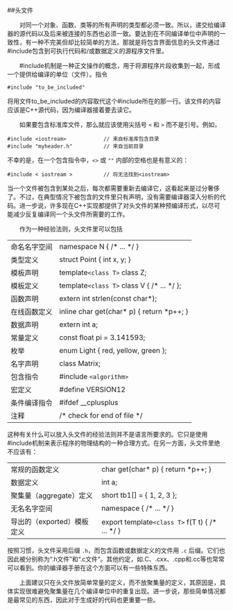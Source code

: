 ##头文件

&emsp;&emsp;对同一个对象、函数、类等的所有声明的类型都必须一致。所以，递交给编译器的源代码以及后来被连接的东西也必须一致。要达到在不同编译单位中声明的一致性，有一种不完美但却比较简单的方法，那就是将包含界面信息的头文件通过#include包含到可执行代码和/或数据定义的源程序文件里。

&emsp;&emsp;#include机制是一种正文操作的概念，用于将源程序片段收集到一起，形成一个提供给编译的单位（文件）。指令

    #include "to_be_included"

将用文件to_be_included的内容取代这个#include所在的那一行。该文件的内容应该是C++源代码，因为编译器接着要去读它。

&emsp;&emsp;如果要包含标准库文件，那么就应该使用尖括号 `<` 和 `>` 而不是引号。例如，

    #include <iostream>            // 来自标准库包含目录
    #include "myheader.h"          // 来自当前目录

不幸的是，在一个包含指令中，`<>` 或 `""` 内部的空格也是有意义的：

    #include < iostream >          // 将无法找到<iostream>

当一个文件被包含到某处之后，每次都需要重新去编译它，这看起来是过分奢侈了。不过，在典型情况下被包含的文件里只有声明，没有需要编译器深入分析的代码。进一步说，许多现在C++实现都提供了对头文件的某种预编译形式，以尽可能减少反复编译同一个头文件所需要的工作。

&emsp;&emsp;作为一种经验法则，头文件里可以包括

|||
|:--|:--|
|命名名字空间|namespace N { /\* ... \*/ }|
|类型定义|struct Point { int x, y; }|
|模板声明|template`<class T>` class Z;|
|模板定义|template`<class T>` class V { /\* ... \*/ };|
|函数声明|extern int strlen(const char*);|
|在线函数定义|inline char get(char\* p) { return \*p++; }|
|数据声明|extern int a;|
|常量定义|const float pi = 3.141593;|
|枚举|enum Light { red, yellow, green };|
|名字声明|class Matrix;|
|包含指令|#include `<algorithm>`|
|宏定义|#define VERSION12|
|条件编译指令|#ifdef __cplusplus|
|注释|/\* check for end of file \*/|

这种有关什么可以放入头文件的经验法则并不是语言所要求的。它只是使用#include机制来表示程序的物理结构的一种合理方式。在另一方面，头文件里绝不应该有：

|||
|:--|:--|
|常规的函数定义|char get(char\* p) { return \*p++; }|
|数据定义|int a;|
|聚集量（aggregate）定义|short tb1[] = { 1, 2, 3 };|
|无名名字空间|namespace { /\* ... \*/ }|
|导出的（exported）模板定义|export template`<class T>` f(T t) { /\* ... \*/ }|

按照习惯，头文件采用后缀 `.h`，而包含函数或数据定义的文件用 `.c` 后缀。它们也因此被分别称为“.h文件”和“.c文件”。其他约定，如.C、.cxx、.cpp和.cc等也常常可以看到。你的编译器手册在这个方面可以有一些特殊东西。

&emsp;&emsp;上面建议只在头文件放简单常量的定义，而不放聚集量的定义，其原因是，具体实现很难避免聚集量在几个编译单位中的重复出现。进一步说，那些简单情况都是最常见的东西，因此对于生成好的代码也更重要一些。